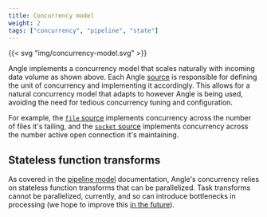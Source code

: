 ```yaml
---
title: Concurrency model
weight: 2
tags: ["concurrency", "pipeline", "state"]
---
```


{{< svg "img/concurrency-model.svg" >}}

Angle implements a concurrency model that scales naturally with incoming data volume as shown above. Each Angle
[source][sources] is responsible for defining the unit of concurrency and implementing it accordingly. This allows for
a natural concurrency model that adapts to however Angle is being used, avoiding the need for tedious concurrency
tuning and configuration.

For example, the [`file` source][file] implements concurrency across the number of files it's tailing, and the [`socket`
source][socket] implements concurrency across the number active open connection it's maintaining.

## Stateless function transforms

As covered in the [pipeline model][pipeline] documentation, Angle's concurrency relies on stateless function transforms
that can be parallelized. Task transforms cannot be parallelized, currently, and so can introduce bottlenecks in
processing (we hope to improve this [in the future](https://github.com/khulnasoft/angle/issues/11857)).

[file]: /docs/reference/configuration/sources/file
[socket]: /docs/reference/configuration/sources/socket
[sources]: /docs/reference/configuration/sources/
[pipeline]: /docs/about/under-the-hood/architecture/pipeline-model
